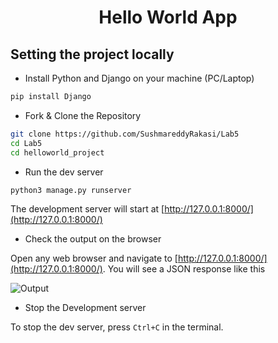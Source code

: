 <h1 align="center"> Hello World App </h1>

## Setting the project locally

- Install Python and Django on your machine (PC/Laptop)

```bash
pip install Django 
```
- Fork & Clone the Repository
```bash
git clone https://github.com/SushmareddyRakasi/Lab5
cd Lab5
cd helloworld_project
```


- Run the dev server

```bash
python3 manage.py runserver
```

The development server will start at [http://127.0.0.1:8000/](http://127.0.0.1:8000/)

- Check the output on the browser

Open any web browser and navigate to [http://127.0.0.1:8000/](http://127.0.0.1:8000/). You will see a JSON response like this


![Output](Output/Output.png)

- Stop the Development server

To stop the dev server, press `Ctrl+C` in the terminal.
